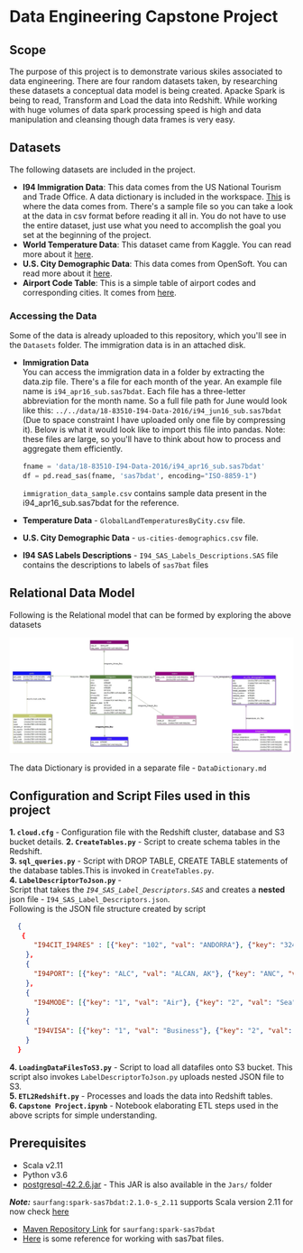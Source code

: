 # Data Engineering Capstone Project

## Scope

The purpose of this project is to demonstrate various skiles associated to data engineering. There are four random datasets taken, by researching these datasets a conceptual data model is being created. Apacke Spark is being to read, Transform and Load the data into Redshift. While working with huge volumes of data spark processing speed is high and data manipulation and cleansing though data frames is very easy.

## Datasets
The following datasets are included in the project.
* **I94 Immigration Data**: This data comes from the US National Tourism and Trade Office. A data dictionary is included in the workspace. [This](https://travel.trade.gov/research/reports/i94/historical/2016.html) is where the data comes from. There's a sample file so you can take a look at the data in csv format before reading it all in. You do not have to use the entire dataset, just use what you need to accomplish the goal you set at the beginning of the project.
* **World Temperature Data**: This dataset came from Kaggle. You can read more about it [here](https://www.kaggle.com/berkeleyearth/climate-change-earth-surface-temperature-data).
* **U.S. City Demographic Data**: This data comes from OpenSoft. You can read more about it [here](https://public.opendatasoft.com/explore/dataset/us-cities-demographics/export/).
* **Airport Code Table**: This is a simple table of airport codes and corresponding cities. It comes from [here](https://datahub.io/core/airport-codes#data).

### Accessing the Data
Some of the data is already uploaded to this repository, which you'll see in the `Datasets` folder. The immigration data is in an attached disk.

* **Immigration Data** <br>
    You can access the immigration data in a folder by extracting the data.zip file. There's a file for each month of the year. An example file name is `i94_apr16_sub.sas7bdat`. Each file has a three-letter abbreviation for the month name. So a full file path for June would look like this: `../../data/18-83510-I94-Data-2016/i94_jun16_sub.sas7bdat` (Due to space constraint I have uploaded only one file by compressing it). Below is what it would look like to import this file into pandas. Note: these files are large, so you'll have to think about how to process and aggregate them efficiently.

    ```python
    fname = 'data/18-83510-I94-Data-2016/i94_apr16_sub.sas7bdat'
    df = pd.read_sas(fname, 'sas7bdat', encoding="ISO-8859-1")
    ```

    `immigration_data_sample.csv` contains sample data present in the i94_apr16_sub.sas7bdat for the reference.

* **Temperature Data** - `GlobalLandTemperaturesByCity.csv` file.
* **U.S. City Demographic Data** - `us-cities-demographics.csv` file.
* **I94 SAS Labels Descriptions** - `I94_SAS_Labels_Descriptions.SAS` file contains the descriptions to labels of `sas7bat` files

##  Relational Data Model
Following is the Relational model that can be formed by exploring the above datasets

<img src = "./images/Immigration_RELATIONAL_Schema.jpg">


The data Dictionary is provided in a separate file - `DataDictionary.md`

## Configuration and Script Files used in this project

**1. `cloud.cfg`** - Configuration file with the Redshift cluster, database and S3 bucket details.
**2. `CreateTables.py`** - Script to create schema tables in the Redshift. <br>
**3. `sql_queries.py`** - Script with DROP TABLE, CREATE TABLE statements of the database tables.This is invoked in `CreateTables.py`.<br>
**4. `LabelDescriptorToJson.py`** - <br>
    Script that takes the _`I94_SAS_Label_Descriptors.SAS`_ and creates a **nested** json file - `I94_SAS_Label_Descriptors.json`. <br>
    Following is the JSON file structure created by script
```json
  {
   {
      "I94CIT_I94RES" : [{"key": "102", "val": "ANDORRA"}, {"key": "324", "val": "ANGOLA"}, ......]
    },
    {
      "I94PORT": [{"key": "ALC", "val": "ALCAN, AK"}, {"key": "ANC", "val": "ANCHORAGE, AK"},... ]
    },
    {
      "I94MODE": [{"key": "1", "val": "Air"}, {"key": "2", "val": "Sea"}, {"key": "3", "val": "Land"}, {"key": "9", "val": "Not reported"}]
    }
    {
      "I94VISA": [{"key": "1", "val": "Business"}, {"key": "2", "val": "Pleasure"},...]
    }
  }
```
**4. `LoadingDataFilesToS3.py`** - Script to load all datafiles onto S3 bucket. This script also invokes `LabelDescriptorToJson.py` uploads nested JSON file to S3. <br>
**5. `ETL2Redshift.py`** - Processes and loads the data into Redshift tables.<br>
**6. `Capstone Project.ipynb`** - Notebook elaborating ETL steps used in the above scripts for simple understanding.

## Prerequisites
* Scala v2.11
* Python v3.6
* [postgresql-42.2.6.jar](https://repo1.maven.org/maven2/org/postgresql/postgresql/42.2.6/postgresql-42.2.6.jar) - This JAR is also available in the `Jars/` folder

***Note:*** `saurfang:spark-sas7bdat:2.1.0-s_2.11` supports Scala version 2.11 for now check [here](https://spark-packages.org/package/saurfang/spark-sas7bdat)<br>
  - [Maven Repository Link](https://mvnrepository.com/artifact/saurfang/spark-sas7bdat/2.1.0-s_2.11) for `saurfang:spark-sas7bdat`
  - [Here](https://libraries.io/github/saurfang/spark-sas7bdat) is some reference for working with sas7bat files.
